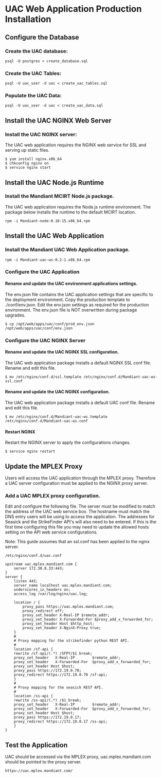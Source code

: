 UAC Web Application Production Installation
===========================================


Configure the Database
-------------------

### Create the UAC database:

    psql -U postgres < create_database.sql

### Create the UAC Tables:

    psql -U uac_user -d uac < create_uac_tables.sql

### Populate the UAC Data:

    psql -U uac_user -d uac < create_uac_data.sql


Install the UAC NGINX Web Server
--------------------------------

### Install the UAC NGINX server:

The UAC web application requires the NGINX web service for SSL and serving up static files.

    $ yum install nginx.x86_64
    $ chkconfig nginx on
    $ service nginx start

Install the UAC Node.js Runtime
-------------------------------

### Install the Mandiant MCIRT Node.js package.

The UAC web application requires the Node.js runtime environment.  The package below installs the runtime to the
default MCIRT location.


    rpm -i Mandiant-node-0.10-15.x86_64.rpm


Install the UAC Web Application
-------------------------------

### Install the Mandiant UAC Web Application package.

    rpm -i Mandiant-uac-ws-0.2-1.x86_64.rpm

### Configure the UAC Application

#### Rename and update the UAC environment applications settings.

The env.json file contains the UAC application settings that are specific to the deployment environment.  Copy the
production template to ./conf/env.json.  Edit the env.json settings as required for the production environment.  The
env.json file is NOT overwritten during package upgrades.

    $ cp /opt/web/apps/uac/conf/prod_env.json /opt/web/apps/uac/conf/env.json

### Configure the UAC NGINX Server

#### Rename and update the UAC NGINX SSL configuration.

The UAC web application package installs a default NGINX SSL conf file.  Rename and edit this file.

    $ mv /etc/nginx/conf.d/ssl.template /etc/nginx/conf.d/Mandiant-uac-ws-ssl.conf

#### Rename and update the UAC NGINX configuration.

The UAC web application package installs a default UAC conf file.  Rename and edit this file.

    $ mv /etc/nginx/conf.d/Mandiant-uac-ws.template /etc/nginx/conf.d/Mandiant-uac-ws.conf


#### Restart NGINX

Restart the NGINX server to apply the configurations changes.

    $ service nginx restart


Update the MPLEX Proxy
----------------------

Users will access the UAC application through the MPLEX proxy.  Therefore a UAC server configuration must be applied to
the NGINX proxy server.

### Add a UAC MPLEX proxy configuration.

Edit and configure the following file.  The server must be modified to match the address of the UAC web service box.
The hostname must match the DNS entry users will be using to access the application.  The addresses for Seasick and
the StrikeFinder API's will also need to be entered.  If this is the first time configuring this file you may need to
update the allowed hosts setting on the API web service configurations.

Note: This guide assumes that an ssl.conf has been applied to the nginx server.

    /etc/nginx/conf.d/uac.conf

    upstream uac.mplex.mandiant.com {
        server 172.30.8.33:443;
    }
    server {
        listen 443;
        server_name localhost uac.mplex.mandiant.com;
        underscores_in_headers on;
        access_log /var/log/nginx/uac.log;

        location / {
            proxy_pass https://uac.mplex.mandiant.com;
            proxy_redirect off;
            proxy_set_header X-Real-IP $remote_addr;
            proxy_set_header X-Forwarded-For $proxy_add_x_forwarded_for;
            proxy_set_header Host $http_host;
            proxy_set_header X-NginX-Proxy true;
        }
        #
        # Proxy mapping for the strikefinder python REST API.
        #
        location /sf-api {
        rewrite /sf-api/(.*) /SFPY/$1 break;
        proxy_set_header   X-Real-IP        $remote_addr;
        proxy_set_header   X-Forwarded-For  $proxy_add_x_forwarded_for;
        proxy_set_header Host $host;
        proxy_pass https://172.19.0.70;
        proxy_redirect https://172.19.0.70 /sf-api;
        }
        #
        # Proxy mapping for the seasick REST API.
        #
        location /ss-api {
        rewrite /ss-api/(.*) /$1 break;
        proxy_set_header   X-Real-IP        $remote_addr;
        proxy_set_header   X-Forwarded-For  $proxy_add_x_forwarded_for;
        proxy_set_header Host $host;
        proxy_pass https://172.19.0.17;
        proxy_redirect https://172.19.0.17 /ss-api;
        }
    }


Test the Application
--------------------

UAC should be accessed via the MPLEX proxy, uac.mplex.mandiant.com should be pointed to the proxy server.

    https://uac.mplex.mandiant.com/




